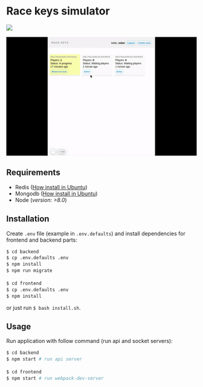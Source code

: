 # Race keys simulator

[![](https://camo.githubusercontent.com/1c5c800fbdabc79cfaca8c90dd47022a5b5c7486/68747470733a2f2f696d672e736869656c64732e696f2f62616467652f636f64652532307374796c652d616972626e622d627269676874677265656e2e7376673f7374796c653d666c61742d737175617265)](https://github.com/airbnb/javascript)

![](https://github.com/noveogroup-amorgunov/race-keys/raw/master/frontend/src/assets/images/preview.gif)

## Requirements

- Redis ([How install in Ubuntu](https://www.digitalocean.com/community/tutorials/how-to-install-and-configure-redis-on-ubuntu-16-04))
- Mongodb ([How install in Ubuntu](https://www.digitalocean.com/community/tutorials/how-to-install-mongodb-on-ubuntu-16-04))
- Node (*version: >8.0*)

## Installation

Create `.env` file (example in `.env.defaults`) and install dependencies for frontend and backend parts:

```bash
$ cd backend
$ cp .env.defaults .env
$ npm install
$ npm run migrate

$ cd frontend
$ cp .env.defaults .env
$ npm install
```

or just run `$ bash install.sh`.

## Usage

Run application with follow command (run api and socket servers):


```bash
$ cd backend
$ npm start # run api server

$ cd frontend
$ npm start # run webpack-dev-server
```
